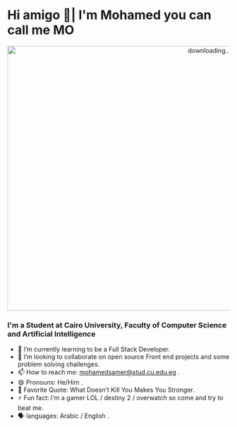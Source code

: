 # Hi amigo 👋| I'm Mohamed you can call me MO

<p align="center">
 <img alt="downloading..." src="https://i.pinimg.com/originals/85/76/e7/8576e72412abae39b4d2cfb74f81d999.gif" width="900" height="600" />
<p/>


### I'm a Student at Cairo University, Faculty of Computer Science and Artificial Intelligence

- 🌱 I’m currently learning to be a Full Stack Developer.
- 👯 I’m looking to collaborate on open source Front end projects and some problem solving challenges.
- 📫 How to reach me: mohamedsamer@stud.cu.edu.eg .
- 😄 Pronouns: He/Him .
- 🔖 Favorite Quote: What Doesn’t Kill You Makes You Stronger.
- ⚡ Fun fact: i'm a gamer LOL / destiny 2 / overwatch so come and try to beat me.
- 🗣️ languages: Arabic / English .
